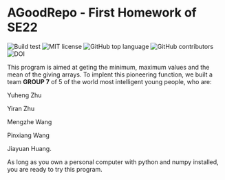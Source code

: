 # AGoodRepo - First Homework of SE22
![Build test](https://img.shields.io/github/workflow/status/yzhu27/AGoodRepo/Python%20package)
![MIT license](https://img.shields.io/github/license/yzhu27/AGoodRepo)
![GitHub top language](https://img.shields.io/github/languages/top/yzhu27/AGoodRepo)
![GitHub contributors](https://img.shields.io/github/contributors/yzhu27/AGoodRepo)
![DOI](https://zenodo.org/badge/DOI/10.5281/zenodo.7032972.svg)

This program is aimed at geting the minimum, maximum values and the mean of the giving arrays. To implent this pioneering function, we built a team **GROUP 7** of 5 of the world most intelligent young people, who are:

Yuheng Zhu

Yiran Zhu

Mengzhe Wang

Pinxiang Wang

Jiayuan Huang.


As long as you own a personal computer with python and numpy installed, you are ready to try this program.
